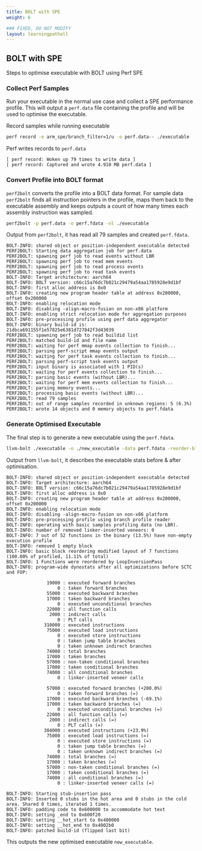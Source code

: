 ```yaml
---
title: BOLT with SPE
weight: 6

### FIXED, DO NOT MODIFY
layout: learningpathall
---
```


## BOLT with SPE

Steps to optimise executable with BOLT using Perf SPE

### Collect Perf Samples

Run your executable in the normal use case and collect a SPE performance profile. This will output a `perf.data` file containing the profile and will be used to optimise the executable.

Record samples while running executable

```bash { target="ubuntu:latest" }
perf record -e arm_spe/branch_filter=1/u -o perf.data-- ./executable
```

Perf writes records to `perf.data`

```output
[ perf record: Woken up 79 times to write data ]
[ perf record: Captured and wrote 4.910 MB perf.data ]
```

### Convert Profile into BOLT format

`perf2bolt` converts the profile into a BOLT data format. For sample data `perf2bolt` finds all instruction pointers in the profile, maps them back to the executable assembly and keeps outputs a count of how many times each assembly instruction was sampled.

```bash { target="ubuntu:latest" }
perf2bolt -p perf.data -o perf.fdata -nl ./executable
```

Output from `perf2bolt`, it has read all 79 samples and created `perf.fdata`.

```output
BOLT-INFO: shared object or position-independent executable detected
PERF2BOLT: Starting data aggregation job for perf.data
PERF2BOLT: spawning perf job to read events without LBR
PERF2BOLT: spawning perf job to read mem events
PERF2BOLT: spawning perf job to read process events
PERF2BOLT: spawning perf job to read task events
BOLT-INFO: Target architecture: aarch64
BOLT-INFO: BOLT version: c66c15a76dc7b021c29479a54aa1785928e9d1bf
BOLT-INFO: first alloc address is 0x0
BOLT-INFO: creating new program header table at address 0x200000, offset 0x200000
BOLT-INFO: enabling relocation mode
BOLT-INFO: disabling -align-macro-fusion on non-x86 platform
BOLT-INFO: enabling strict relocation mode for aggregation purposes
BOLT-INFO: pre-processing profile using perf data aggregator
BOLT-INFO: binary build-id is:     21dbca691155f1e57825e6381d727842f3d43039
PERF2BOLT: spawning perf job to read buildid list
PERF2BOLT: matched build-id and file name
PERF2BOLT: waiting for perf mmap events collection to finish...
PERF2BOLT: parsing perf-script mmap events output
PERF2BOLT: waiting for perf task events collection to finish...
PERF2BOLT: parsing perf-script task events output
PERF2BOLT: input binary is associated with 1 PID(s)
PERF2BOLT: waiting for perf events collection to finish...
PERF2BOLT: parsing basic events (without LBR)...
PERF2BOLT: waiting for perf mem events collection to finish...
PERF2BOLT: parsing memory events...
PERF2BOLT: processing basic events (without LBR)...
PERF2BOLT: read 79 samples
PERF2BOLT: out of range samples recorded in unknown regions: 5 (6.3%)
PERF2BOLT: wrote 14 objects and 0 memory objects to perf.fdata
```

### Generate Optimised Executable

The final step is to generate a new executable using the `perf.fdata`.

```bash { target="ubuntu:latest" }
llvm-bolt ./executable -o ./new_executable -data perf.fdata -reorder-blocks=ext-tsp -reorder-functions=hfsort -split-functions -split-all-cold -split-eh -dyno-stats
```

Output from `llvm-bolt`, it describes the executable stats before & after optimisation.

```output
BOLT-INFO: shared object or position-independent executable detected
BOLT-INFO: Target architecture: aarch64
BOLT-INFO: BOLT version: c66c15a76dc7b021c29479a54aa1785928e9d1bf
BOLT-INFO: first alloc address is 0x0
BOLT-INFO: creating new program header table at address 0x200000, offset 0x200000
BOLT-INFO: enabling relocation mode
BOLT-INFO: disabling -align-macro-fusion on non-x86 platform
BOLT-INFO: pre-processing profile using branch profile reader
BOLT-INFO: operating with basic samples profiling data (no LBR).
BOLT-INFO: number of removed linker-inserted veneers: 0
BOLT-INFO: 7 out of 52 functions in the binary (13.5%) have non-empty execution profile
BOLT-INFO: removed 1 empty block
BOLT-INFO: basic block reordering modified layout of 7 functions (100.00% of profiled, 11.11% of total)
BOLT-INFO: 1 Functions were reordered by LoopInversionPass
BOLT-INFO: program-wide dynostats after all optimizations before SCTC and FOP:

               19000 : executed forward branches
                   0 : taken forward branches
               55000 : executed backward branches
               17000 : taken backward branches
                   0 : executed unconditional branches
               22000 : all function calls
                2000 : indirect calls
                   0 : PLT calls
              310000 : executed instructions
               75000 : executed load instructions
                   0 : executed store instructions
                   0 : taken jump table branches
                   0 : taken unknown indirect branches
               74000 : total branches
               17000 : taken branches
               57000 : non-taken conditional branches
               17000 : taken conditional branches
               74000 : all conditional branches
                   0 : linker-inserted veneer calls

               57000 : executed forward branches (+200.0%)
                   0 : taken forward branches (=)
               17000 : executed backward branches (-69.1%)
               17000 : taken backward branches (=)
                   0 : executed unconditional branches (=)
               22000 : all function calls (=)
                2000 : indirect calls (=)
                   0 : PLT calls (=)
              384000 : executed instructions (+23.9%)
               75000 : executed load instructions (=)
                   0 : executed store instructions (=)
                   0 : taken jump table branches (=)
                   0 : taken unknown indirect branches (=)
               74000 : total branches (=)
               17000 : taken branches (=)
               57000 : non-taken conditional branches (=)
               17000 : taken conditional branches (=)
               74000 : all conditional branches (=)
                   0 : linker-inserted veneer calls (=)

BOLT-INFO: Starting stub-insertion pass
BOLT-INFO: Inserted 0 stubs in the hot area and 0 stubs in the cold area. Shared 0 times, iterated 1 times.
BOLT-INFO: padding code to 0x600000 to accommodate hot text
BOLT-INFO: setting _end to 0x600f20
BOLT-INFO: setting __hot_start to 0x400000
BOLT-INFO: setting __hot_end to 0x4002b0
BOLT-INFO: patched build-id (flipped last bit)
```

This outputs the new optimised executable `new_executable`.

